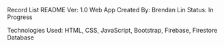Record List README
Ver: 1.0
Web App Created By: Brendan Lin
Status: In Progress

Technologies Used: HTML, CSS, JavaScript, Bootstrap, Firebase, Firestore Database
